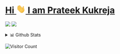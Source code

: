 # [Hi <img src="https://raw.githubusercontent.com/ABSphreak/ABSphreak/master/gifs/Hi.gif" width="30px"> I am Prateek Kukreja](https://prateekk.hashnode.dev/)
[<img height="30" src="https://img.shields.io/badge/twitter-%231DA1F2.svg?&style=for-the-badge&logo=twitter&logoColor=white" />][twitter]
[<img height="30" src="https://img.shields.io/badge/linkedin-blue.svg?&style=for-the-badge&logo=linkedin&logoColor=white" />][LinkedIn]


[twitter]: https://twitter.com/prateek_koxy
[LinkedIn]: https://www.linkedin.com/in/prateek-kukreja-8b5a8533/


<details>
<summary>📊 Github Stats</summary>

<p align="center"> <img src="https://github-readme-stats.vercel.app/api?username=prateekkukreja&show_icons=true&theme=gotham" alt="Prateek Kukreja | Stats" />

</details>


 ![Visitor Count](https://profile-counter.glitch.me/{prateekkukreja}/count.svg)

<!--
**prateekkukreja/prateekkukreja** is a ✨ _special_ ✨ repository because its `README.md` (this file) appears on your GitHub profile.

Here are some ideas to get you started:

- 🔭 I’m currently working on ...
- 🌱 I’m currently learning ...
- 👯 I’m looking to collaborate on ...
- 🤔 I’m looking for help with ...
- 💬 Ask me about ...
- 📫 How to reach me: ...
- 😄 Pronouns: ...
- ⚡ Fun fact: ...
-->
